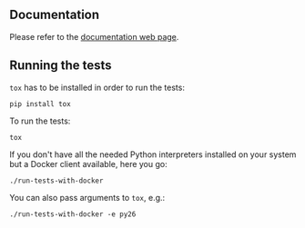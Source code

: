 ## Documentation

Please refer to the [documentation web page](https://dependency-injection-py.readthedocs.org/).

## Running the tests
 
`tox` has to be installed in order to run the tests:

    pip install tox
    
To run the tests:

    tox

If you don't have all the needed Python interpreters installed on your system
but a Docker client available, here you go:

    ./run-tests-with-docker

You can also pass arguments to `tox`, e.g.:
 
    ./run-tests-with-docker -e py26

